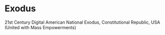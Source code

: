 # Exodus
21st Century Digital American National Exodus, Constitutional Republic, USA (United with Mass Empowerments)

